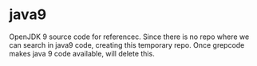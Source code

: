 # java9
OpenJDK 9 source code for referencec. Since there is no repo where we can search in java9 code, creating this temporary repo.
Once grepcode makes java 9 code available, will delete this.
